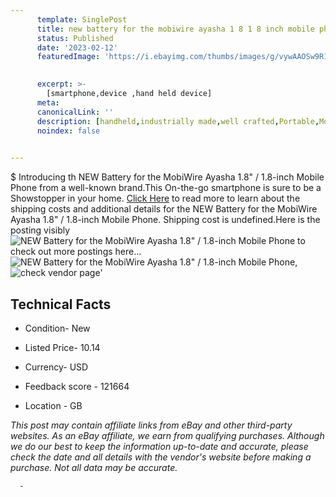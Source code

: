 ```yaml
---
      template: SinglePost
      title: new battery for the mobiwire ayasha 1 8 1 8 inch mobile phone
      status: Published
      date: '2023-02-12'
      featuredImage: 'https://i.ebayimg.com/thumbs/images/g/vywAAOSw9R1ZoV9S/s-l225.jpg'
       

      excerpt: >-
        [smartphone,device ,hand held device]
      meta:
      canonicalLink: ''
      description: [handheld,industrially made,well crafted,Portable,Mobile,Compact,Convenient,Lightweight,Maneuverable,Man-portable,Miniature,Carriable,Hand-held,Light,Holdable,Transportable,Mobile device,Pocket-sized,On-the-go,Wireless,Cordless,Compact size,Convenient size, smartphone,device ,hand held device]
      noindex: false
      

---
```

$
      Introducing th NEW Battery for the MobiWire Ayasha 1.8" / 1.8-inch Mobile Phone from a well-known brand.This On-the-go smartphone is sure to be a Showstopper in your home. [Click Here](https://www.ebay.com/itm/273425869465?hash=item3fa973aa99%3Ag%3AvywAAOSw9R1ZoV9S&mkevt=1&mkcid=1&mkrid=711-53200-19255-0&campid=%253CePNCampaignId%253E&customid=%253CreferenceId%253E&toolid=10049) to read more to learn about the shipping costs and additional details for the NEW Battery for the MobiWire Ayasha 1.8" / 1.8-inch Mobile Phone. Shipping cost is undefined.Here is the posting visibly ![NEW Battery for the MobiWire Ayasha 1.8" / 1.8-inch Mobile Phone](https://i.ebayimg.com/thumbs/images/g/vywAAOSw9R1ZoV9S/s-l225.jpg) to check out more postings here... ![NEW Battery for the MobiWire Ayasha 1.8" / 1.8-inch Mobile Phone](https://i.ebayimg.com/images/g/vywAAOSw9R1ZoV9S/s-l500.jpg), ![check vendor page]()'

      

 ## Technical Facts 



     
      

 - Condition- New 


      

 - Listed Price- 10.14 


      

 - Currency- USD 


      

 - Feedback score - 121664 


      

 - Location - GB 


      
      

 *_This post may contain affiliate links from eBay and other third-party websites. As an eBay affiliate, we earn from qualifying purchases. Although we do our best to keep the information up-to-date and accurate, please check the date and all details with the vendor's website before making a purchase. Not all data may be accurate._*




      -

